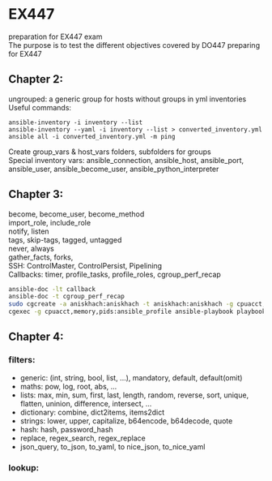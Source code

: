 # EX447
preparation for EX447 exam <br/>
The purpose is to test the different objectives covered by DO447 preparing for EX447


## Chapter 2: 
ungrouped: a generic group for hosts without groups in yml inventories<br/>
Useful commands:
```
ansible-inventory -i inventory --list
ansible-inventory --yaml -i inventory --list > converted_inventory.yml
ansible all -i converted_inventory.yml -m ping
```
Create group_vars & host_vars folders, subfolders for groups<br/>
Special inventory vars: ansible_connection, ansible_host, ansible_port, ansible_user, ansible_become_user, ansible_python_interpreter


## Chapter 3: 
become, become_user, become_method<br/>
import_role, include_role<br/>
notify, listen <br/>
tags, skip-tags, tagged, untagged <br/>
never, always<br/>
gather_facts, forks, <br/>
SSH: ControlMaster, ControlPersist, Pipelining <br/>
Callbacks: timer, profile_tasks, profile_roles, cgroup_perf_recap <br/>
```bash
ansible-doc -lt callback
ansible-doc -t cgroup_perf_recap
sudo cgcreate -a aniskhach:aniskhach -t aniskhach:aniskhach -g cpuacct,memory,pids:ansible_profile
cgexec -g cpuacct,memory,pids:ansible_profile ansible-playbook playbook.yml
```


## Chapter 4: 
### filters:
- generic: (int, string, bool, list, ...),  mandatory, default, default(omit)<br/>
- maths: pow, log, root, abs, ...<br/>
- lists: max, min, sum, first, last, length, random, reverse, sort, unique, flatten, uninion, difference, intersect, ... <br/>
- dictionary: combine, dict2items, items2dict <br/>
- strings: lower, upper, capitalize, b64encode, b64decode, quote <br/>
- hash: hash, password_hash <br/>
- replace, regex_search, regex_replace <br/>
- json_query, to_json, to_yaml, to nice_json, to_nice_yaml <br/>

### lookup: